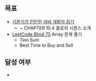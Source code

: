 ## 목표

- [기본기가 탄탄한 자바 개발자 읽기](https://product.kyobobook.co.kr/detail/S000213907278?utm_source=google&utm_medium=cpc&utm_campaign=googleSearch&gt_network=g&gt_keyword=&gt_target_id=dsa-435935280379&gt_campaign_id=9979905549&gt_adgroup_id=132556570510&gad_source=1)
    - ~ CHAPTER 10.4 클로저 시퀀스 소개 
- [LeetCode Blind 75](https://leetcode.com/discuss/general-discussion/460599/blind-75-leetcode-questions) Array 문제 풀기
  - Two Sum
  - Best Time to Buy and Sell

## 달성 여부
-  

